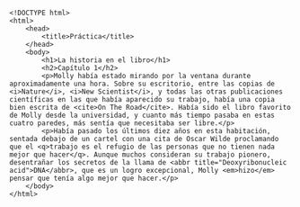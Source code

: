 <code>
&lt;!DOCTYPE html&gt;
&lt;html&gt;
    &lt;head&gt;
        &lt;title&gt;Práctica&lt;/title&gt;
    &lt;/head&gt;
    &lt;body&gt;
        &lt;h1&gt;La historia en el libro&lt;/h1&gt;
        &lt;h2&gt;Capítulo 1&lt;/h2&gt;
        &lt;p&gt;Molly había estado mirando por la ventana durante aproximadamente una hora. Sobre su escritorio, entre las copias de &lt;i&gt;Nature&lt;/i&gt;, &lt;i&gt;New Scientist&lt;/i&gt;, y todas las otras publicaciones científicas en las que había aparecido su trabajo, había una copia bien escrita de &lt;cite&gt;On The Road&lt;/cite&gt;. Había sido el libro favorito de Molly desde la universidad, y cuanto más tiempo pasaba en estas cuatro paredes, más sentía que necesitaba ser libre.&lt;/p&gt;
        &lt;p&gt;Había pasado los últimos diez años en esta habitación, sentada debajo de un cartel con una cita de Oscar Wilde proclamando que el &lt;q&gt;trabajo es el refugio de las personas que no tienen nada mejor que hacer&lt;/q&gt;. Aunque muchos consideran su trabajo pionero, desentrañar los secretos de la llama de &lt;abbr title="Deoxyribonucleic acid"&gt;DNA&lt;/abbr&gt;, que es un logro excepcional, Molly &lt;em&gt;hizo&lt;/em&gt; pensar que tenía algo mejor que hacer.&lt;/p&gt;
    &lt;/body&gt;
&lt;/html&gt;
</code>